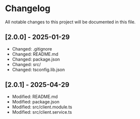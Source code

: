 # Changelog

All notable changes to this project will be documented in this file.


## [2.0.0] - 2025-01-29

- Changed: .gitignore
- Changed: README.md
- Changed: package.json
- Changed: src/
- Changed: tsconfig.lib.json

## [2.0.1] - 2025-04-29

- Modified: README.md
- Modified: package.json
- Modified: src/client.module.ts
- Modified: src/client.service.ts

